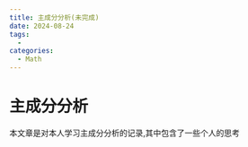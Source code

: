 ```yaml
---
title: 主成分分析(未完成)
date: 2024-08-24
tags:
  - 
categories:
  - Math
---
```


# 主成分分析

本文章是对本人学习主成分分析的记录,其中包含了一些个人的思考

<!-- more -->

